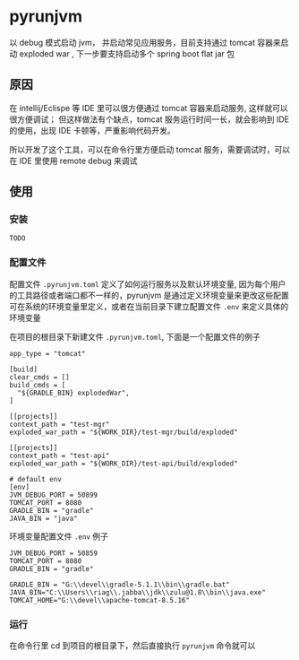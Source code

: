 # pyrunjvm
以 debug 模式启动 jvm， 并启动常见应用服务，目前支持通过 tomcat 容器来启动 exploded war , 下一步要支持启动多个 spring boot flat jar 包

## 原因
  在 intellij/Eclispe 等 IDE 里可以很方便通过 tomcat 容器来启动服务, 这样就可以很方便调试；
但这样做法有个缺点，tomcat 服务运行时间一长，就会影响到 IDE 的使用，出现 IDE 卡顿等，严重影响代码开发。

所以开发了这个工具，可以在命令行里方便启动 tomcat 服务，需要调试时，可以在 IDE 里使用 remote debug 来调试


## 使用

### 安装
 `TODO`

### 配置文件
  配置文件 `.pyrunjvm.toml` 定义了如何运行服务以及默认环境变量,
  因为每个用户的工具路径或者端口都不一样的，pyrunjvm 是通过定义环境变量来更改这些配置
  可在系统的环境变量里定义，或者在当前目录下建立配置文件 `.env` 来定义具体的环境变量

  在项目的根目录下新建文件 `.pyrunjvm.toml`, 下面是一个配置文件的例子
  ```
app_type = "tomcat"

[build]
clear_cmds = []
build_cmds = [
    "${GRADLE_BIN} explodedWar",
]

[[projects]]
context_path = "test-mgr"
exploded_war_path = "${WORK_DIR}/test-mgr/build/exploded"

[[projects]]
context_path = "test-api"
exploded_war_path = "${WORK_DIR}/test-api/build/exploded"

# default env
[env]
JVM_DEBUG_PORT = 50899
TOMCAT_PORT = 8080
GRADLE_BIN = "gradle"
JAVA_BIN = "java"

  ```

  环境变量配置文件 `.env` 例子

  ```
JVM_DEBUG_PORT = 50859
TOMCAT_PORT = 8080
GRADLE_BIN = "gradle"

GRADLE_BIN = "G:\\devel\\gradle-5.1.1\\bin\\gradle.bat"
JAVA_BIN="C:\\Users\\riag\\.jabba\\jdk\\zulu@1.8\\bin\\java.exe"
TOMCAT_HOME="G:\\devel\\apache-tomcat-8.5.16"
 
  ```

  ### 运行
  在命令行里 cd 到项目的根目录下，然后直接执行 `pyrunjvm` 命令就可以
